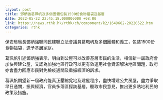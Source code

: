 ```yaml
---
layout: post
title: 鄧炳強葛珮帆及多個團體包裝1500份食物福袋送基層
date: 2022-05-22 22:45:18.000000000 +08:00
link: https://news.rthk.hk/rthk/ch/component/k2/1649682-20220522.htm
categories: rthk
---
```


保安局局長鄧炳強聯同民建聯立法會議員葛珮帆及多個團體和義工，包裝1500份食物福袋，送予基層家庭。

葛珮帆引述鄧炳強表示，明白到公屋可以改善基層市民的生活，相信新一屆政府會加快興建公屋，又認為加強地區行政可以更有效運用社會資源解決地區問題，政府亦會盡力回應市民對免檢疫通關及重振經濟的訴求。

葛珮帆期望新一屆政府能真正壓縮覓地及建屋程序，盡快增建公共房屋，盡力爭取早日通關，振興經濟，官員多落區探訪基層，聽取市民意見，推出更多貼地利民的政策及措施。

